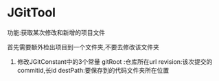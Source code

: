 # JGitTool
功能:获取某次修改和新增的项目文件




首先需要额外检出项目到一个文件夹,不要去修改该文件夹





1. 修改JGitConstant中的3个常量
gitRoot :仓库所在url
revision:该次提交的commitid,长id
destPath:要保存到的代码文件夹所在位置
